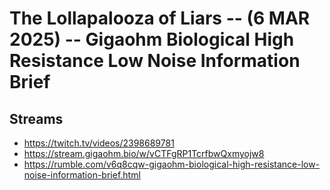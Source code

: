 # The Lollapalooza of Liars -- (6 MAR 2025) -- Gigaohm Biological High Resistance Low Noise Information Brief

## Streams
- https://twitch.tv/videos/2398689781
- https://stream.gigaohm.bio/w/vCTFgRP1TcrfbwQxmyojw8
- https://rumble.com/v6q8cqw-gigaohm-biological-high-resistance-low-noise-information-brief.html

